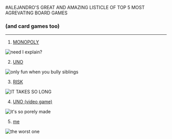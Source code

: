 #ALEJANDRO'S GREAT AND AMAZING LISTICLE OF TOP 5 MOST AGREVATING BOARD GAMES

### (and card games too)
---

1. [MONOPOLY](https://www.google.com/url?sa=i&source=web&cd=&ved=0CGcQj_IEahcKEwiQwcfgmJaIAxUAAAAAHQAAAAAQBQ&url=https%3A%2F%2Fwww.amazon.com%2FMonopoly-Family-Board-Players-Tokens%2Fdp%2FB0B5HLZ8T4%3Fsource%3Dps-sl-shoppingads-lpcontext%26ref_%3Dfplfs%26psc%3D1%26smid%3DATVPDKIKX0DER&psig=AOvVaw2uBT5YofhupcjGKQg5nALZ&ust=1724883188298157&opi=89978449)

![need I explain?](https://github.com/user-attachments/assets/02476ccc-71fc-44bb-a026-ca9dac87f55a)

2. [UNO](https://www.google.com/url?sa=t&source=web&rct=j&opi=89978449&url=https://letsplayuno.com/&ved=2ahUKEwiby8b0mJaIAxVLGVkFHakeLi8QFnoECBQQAQ&usg=AOvVaw0zgTPrfBj_A7YRtCgIyif7)

![only fun when you bully siblings](https://github.com/user-attachments/assets/e08aa7fa-4bcc-43c0-888e-8a030025ad94)

3. [RISK](https://www.google.com/url?sa=t&source=web&rct=j&opi=89978449&url=https://en.wikipedia.org/wiki/Risk_(game)&ved=2ahUKEwiknOC0mpaIAxWQMVkFHZRzJSwQFnoECBwQAQ&usg=AOvVaw0QmmzkkZM8f7hn6zGe2P0A)

![IT TAKES SO LONG](https://github.com/user-attachments/assets/e0c54d9b-f366-4e0d-87e8-dedee493a39c)


4. [UNO (video game)](https://www.google.com/url?sa=t&source=web&rct=j&opi=89978449&url=https://www.ubisoft.com/en-us/game/uno/uno&ved=2ahUKEwjhw7HompaIAxWyFlkFHVYZBfEQFnoECBgQAQ&usg=AOvVaw0CNuceNvV5Vq_URfIJxhLv)

![it's so porely made](https://github.com/user-attachments/assets/ab6f1435-b790-4ace-8c45-3b44a4e56d49)


5. [me](https://www.google.com/url?sa=t&source=web&rct=j&opi=89978449&url=https://www.cat.com/&ved=2ahUKEwi0--KBm5aIAxU5FVkFHSALDKAQFnoECBQQAQ&usg=AOvVaw0aZ5_wbuAf7-Aq6prl8t7P)

![the worst one](https://github.com/user-attachments/assets/b963cc55-12ca-48ae-b960-45a6e0f91fc1)

